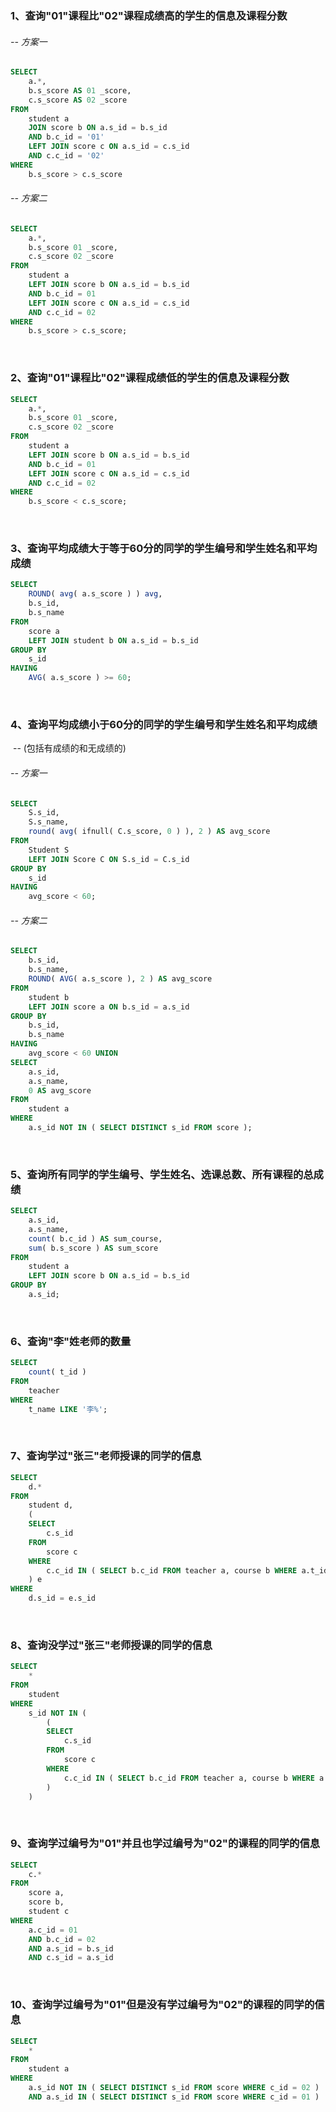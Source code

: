 ### 1、查询"01"课程比"02"课程成绩高的学生的信息及课程分数	

###### -- 方案一

```sql
SELECT
	a.*,
	b.s_score AS 01 _score,
	c.s_score AS 02 _score 
FROM
	student a
	JOIN score b ON a.s_id = b.s_id 
	AND b.c_id = '01'
	LEFT JOIN score c ON a.s_id = c.s_id 
	AND c.c_id = '02' 
WHERE
	b.s_score > c.s_score
```

###### -- 方案二

```sql
SELECT
	a.*,
	b.s_score 01 _score,
	c.s_score 02 _score 
FROM
	student a
	LEFT JOIN score b ON a.s_id = b.s_id 
	AND b.c_id = 01
	LEFT JOIN score c ON a.s_id = c.s_id 
	AND c.c_id = 02 
WHERE
	b.s_score > c.s_score;
```

&nbsp;

### 2、查询"01"课程比"02"课程成绩低的学生的信息及课程分数

```sql
SELECT
	a.*,
	b.s_score 01 _score,
	c.s_score 02 _score 
FROM
	student a
	LEFT JOIN score b ON a.s_id = b.s_id 
	AND b.c_id = 01
	LEFT JOIN score c ON a.s_id = c.s_id 
	AND c.c_id = 02 
WHERE
	b.s_score < c.s_score;
```

&nbsp;

### 3、查询平均成绩大于等于60分的同学的学生编号和学生姓名和平均成绩

```sql
SELECT
	ROUND( avg( a.s_score ) ) avg,
	b.s_id,
	b.s_name 
FROM
	score a
	LEFT JOIN student b ON a.s_id = b.s_id 
GROUP BY
	s_id 
HAVING
	AVG( a.s_score ) >= 60;
```

&nbsp;

### 4、查询平均成绩小于60分的同学的学生编号和学生姓名和平均成绩

​	-- (包括有成绩的和无成绩的)

###### -- 方案一

```sql
SELECT
	S.s_id,
	S.s_name,
	round( avg( ifnull( C.s_score, 0 ) ), 2 ) AS avg_score 
FROM
	Student S
	LEFT JOIN Score C ON S.s_id = C.s_id 
GROUP BY
	s_id 
HAVING
	avg_score < 60;
```

###### -- 方案二

```sql
SELECT
	b.s_id,
	b.s_name,
	ROUND( AVG( a.s_score ), 2 ) AS avg_score 
FROM
	student b
	LEFT JOIN score a ON b.s_id = a.s_id 
GROUP BY
	b.s_id,
	b.s_name 
HAVING
	avg_score < 60 UNION
SELECT
	a.s_id,
	a.s_name,
	0 AS avg_score 
FROM
	student a 
WHERE
	a.s_id NOT IN ( SELECT DISTINCT s_id FROM score );
```

&nbsp;

### 5、查询所有同学的学生编号、学生姓名、选课总数、所有课程的总成绩

```sql
SELECT
	a.s_id,
	a.s_name,
	count( b.c_id ) AS sum_course,
	sum( b.s_score ) AS sum_score 
FROM
	student a
	LEFT JOIN score b ON a.s_id = b.s_id 
GROUP BY
	a.s_id;
```

&nbsp;

### 6、查询"李"姓老师的数量 

```sql
SELECT
	count( t_id ) 
FROM
	teacher 
WHERE
	t_name LIKE '李%';
```

&nbsp;

### 7、查询学过"张三"老师授课的同学的信息 

```sql
SELECT
	d.* 
FROM
	student d,
	(
	SELECT
		c.s_id 
	FROM
		score c 
	WHERE
		c.c_id IN ( SELECT b.c_id FROM teacher a, course b WHERE a.t_id = b.t_id AND a.t_name = '张三' ) 
	) e 
WHERE
	d.s_id = e.s_id
```

&nbsp;

### 8、查询没学过"张三"老师授课的同学的信息 

```sql
SELECT
	* 
FROM
	student 
WHERE
	s_id NOT IN (
		(
		SELECT
			c.s_id 
		FROM
			score c 
		WHERE
			c.c_id IN ( SELECT b.c_id FROM teacher a, course b WHERE a.t_id = b.t_id AND a.t_name = '张三' ) 
		) 
	)
```

&nbsp;

### 9、查询学过编号为"01"并且也学过编号为"02"的课程的同学的信息

```sql
SELECT
	c.* 
FROM
	score a,
	score b,
	student c 
WHERE
	a.c_id = 01 
	AND b.c_id = 02
	AND a.s_id = b.s_id 
	AND c.s_id = a.s_id
```

&nbsp;

### 10、查询学过编号为"01"但是没有学过编号为"02"的课程的同学的信息

```sql
SELECT
	* 
FROM
	student a 
WHERE
	a.s_id NOT IN ( SELECT DISTINCT s_id FROM score WHERE c_id = 02 ) 
	AND a.s_id IN ( SELECT DISTINCT s_id FROM score WHERE c_id = 01 )
```



